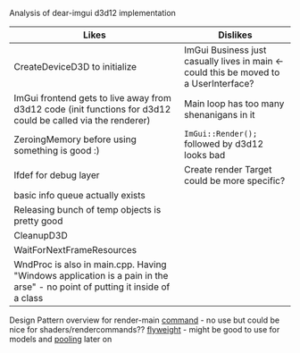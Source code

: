 Analysis of dear-imgui d3d12 implementation


| Likes                                                                                                                      | Dislikes                                                                              |
| -------------------------------------------------------------------------------------------------------------------------- | ------------------------------------------------------------------------------------- |
| CreateDeviceD3D to initialize                                                                                              | ImGui Business just casually lives in main <- could this be moved to a UserInterface? |
| ImGui frontend gets to live away from d3d12 code (init functions for d3d12 could be called via the renderer)               | Main loop has too many shenanigans in it                                              |
| ZeroingMemory before using something is good :)                                                                            | `ImGui::Render();` followed by d3d12 looks bad                                        |
| Ifdef for debug layer                                                                                                      | Create render Target could be more specific?                                          |
| basic info queue actually exists                                                                                           |                                                                                       |
| Releasing bunch of temp objects is pretty good                                                                             |                                                                                       |
| CleanupD3D                                                                                                                 |                                                                                       |
| WaitForNextFrameResources                                                                                                  |                                                                                       |
| WndProc is also in main.cpp. Having "Windows application is a pain in the arse" - no point of putting it inside of a class |                                                                                       |

Design Pattern overview for render-main
[command](https://gameprogrammingpatterns.com/command.html) - no use but could be nice for shaders/rendercommands??
[flyweight](https://gameprogrammingpatterns.com/flyweight.html) - might be good to use for models and [pooling](https://gameprogrammingpatterns.com/object-pool.html) later on
